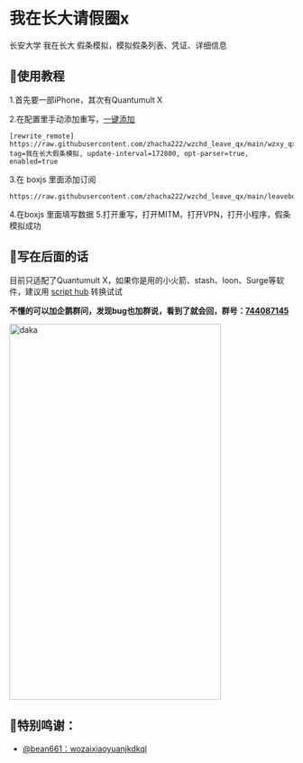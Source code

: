 # 我在长大请假圈x
长安大学 我在长大 假条模拟，模拟假条列表、凭证、详细信息
## 📝使用教程
1.首先要一部iPhone，其次有Quantumult X

2.在配置里手动添加重写，[一键添加](https://quantumult.app/x/open-app/add-resource?remote-resource={%20%22rewrite_remote%22%20:%20[%20%22https://raw.githubusercontent.com/zhacha222/wzchd_leave_qx/main/wzxy_qx.snippet,%20tag=%E6%88%91%E5%9C%A8%E9%95%BF%E5%A4%A7%E5%81%87%E6%9D%A1%E6%A8%A1%E6%8B%9F,%20update-interval=172800,%20opt-parser=true,%20enabled=true%20%22%20]%20})
```
[rewrite_remote]
https://raw.githubusercontent.com/zhacha222/wzchd_leave_qx/main/wzxy_qx.snippet, tag=我在长大假条模拟, update-interval=172800, opt-parser=true, enabled=true
```
3.在 boxjs 里面添加订阅
```
https://raw.githubusercontent.com/zhacha222/wzchd_leave_qx/main/leavebox.json
```
4.在boxjs 里面填写数据
5.打开重写，打开MITM，打开VPN，打开小程序，假条模拟成功

## 📌写在后面的话
目前只适配了Quantumult X，如果你是用的小火箭、stash、loon、Surge等软件，建议用 [script hub](https://github.com/Script-Hub-Org/Script-Hub) 转换试试


 **不懂的可以加企鹅群问，发现bug也加群说，看到了就会回，群号：[744087145](https://jq.qq.com/?_wv=1027&k=1deSaQ3X)** 

<img src="https://cdn.jsdelivr.net/gh/zhacha222/wozaixiaoyuan@a6bfcc8ca55c2c0a6b22e59c75d12fd8f04395c4/jpg/IMG_1344.JPG" width="375px" height="667px" alt="daka" align=center>


## 🎉特别鸣谢：

* [@bean661：wozaixiaoyuanjkdkql](https://github.com/bean661/wozaixiaoyuanleaveQX)
